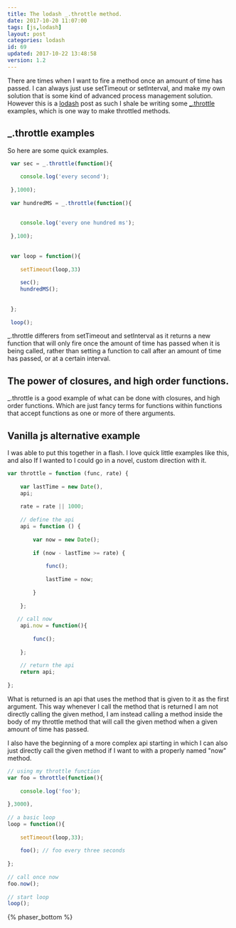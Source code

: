 ```yaml
---
title: The lodash _.throttle method.
date: 2017-10-20 11:07:00
tags: [js,lodash]
layout: post
categories: lodash
id: 69
updated: 2017-10-22 13:48:58
version: 1.2
---
```


There are times when I want to fire a method once an amount of time has passed. I can always just use setTimeout or setInterval, and make my own solution that is some kind of advanced process management solution. However this is a [lodash](https://lodash.com/) post as such I shale be writing some [\_.throttle](https://lodash.com/docs/4.17.4#throttle) examples, which is one way to make throttled methods.

<!-- more -->

## _.throttle examples

So here are some quick examples.

```js
 var sec = _.throttle(function(){
 
    console.log('every second');
 
 },1000);
 
 var hundredMS = _.throttle(function(){
 
 
    console.log('every one hundred ms');
 
 },100);
 
 
 var loop = function(){
 
    setTimeout(loop,33)
 
    sec();
    hundredMS();
 
 
 };
 
 loop();
```

\_.throttle differers from setTimeout and setInterval as it returns a new function that will only fire once the amount of time has passed when it is being called, rather than setting a function to call after an amount of time has passed, or at a certain interval.

## The power of closures, and high order functions.

\_.throttle is a good example of what can be done with closures, and high order functions. Which are just fancy terms for functions within functions that accept functions as one or more of there arguments.

## Vanilla js alternative example

I was able to put this together in a flash. I love quick little examples like this, and also If I wanted to I could go in a novel, custom direction with it.

```js
var throttle = function (func, rate) {
 
    var lastTime = new Date(),
    api;
 
    rate = rate || 1000;
 
    // define the api
    api = function () {
 
        var now = new Date();
 
        if (now - lastTime >= rate) {
 
            func();
 
            lastTime = now;
 
        }
 
    };
 
   // call now
    api.now = function(){
 
        func();
 
    };
 
    // return the api
    return api;
 
};
```

What is returned is an api that uses the method that is given to it as the first argument. This way whenever I call the method that is returned I am not directly calling the given method, I am instead calling a method inside the body of my throttle method that will call the given method when a given amount of time has passed.

I also have the beginning of a more complex api starting in which I can also just directly call the given method if I want to with a properly named "now" method.

```js
// using my throttle function
var foo = throttle(function(){
 
    console.log('foo');
 
},3000),
 
// a basic loop
loop = function(){
 
    setTimeout(loop,33);
 
    foo(); // foo every three seconds
 
};
 
// call once now
foo.now();
 
// start loop
loop();
```

{% phaser_bottom %}